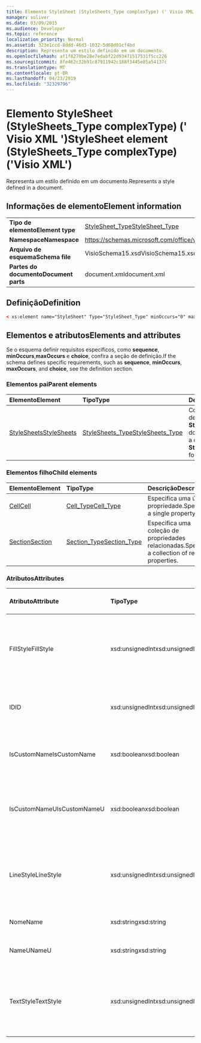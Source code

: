 ```yaml
---
title: Elemento StyleSheet (StyleSheets_Type complexType) (' Visio XML ')
manager: soliver
ms.date: 03/09/2015
ms.audience: Developer
ms.topic: reference
localization_priority: Normal
ms.assetid: 323e1ccd-8ddd-46d3-1032-5d68d01cf4bd
description: Representa um estilo definido em um documento.
ms.openlocfilehash: af1f8270be28e7edabf22d93471517531f5cc226
ms.sourcegitcommit: 8fe462c32b91c87911942c188f3445e85a54137c
ms.translationtype: MT
ms.contentlocale: pt-BR
ms.lasthandoff: 04/23/2019
ms.locfileid: "32329796"
---
```

# <a name="stylesheet-element-stylesheetstype-complextype-visio-xml"></a><span data-ttu-id="faeea-103">Elemento StyleSheet (StyleSheets_Type complexType) (' Visio XML ')</span><span class="sxs-lookup"><span data-stu-id="faeea-103">StyleSheet element (StyleSheets_Type complexType) ('Visio XML')</span></span>

<span data-ttu-id="faeea-104">Representa um estilo definido em um documento.</span><span class="sxs-lookup"><span data-stu-id="faeea-104">Represents a style defined in a document.</span></span>
  
## <a name="element-information"></a><span data-ttu-id="faeea-105">Informações de elemento</span><span class="sxs-lookup"><span data-stu-id="faeea-105">Element information</span></span>

|||
|:-----|:-----|
|<span data-ttu-id="faeea-106">**Tipo de elemento**</span><span class="sxs-lookup"><span data-stu-id="faeea-106">**Element type**</span></span> <br/> |[<span data-ttu-id="faeea-107">StyleSheet_Type</span><span class="sxs-lookup"><span data-stu-id="faeea-107">StyleSheet_Type</span></span>](stylesheet_type-complextypevisio-xml.md) <br/> |
|<span data-ttu-id="faeea-108">**Namespace**</span><span class="sxs-lookup"><span data-stu-id="faeea-108">**Namespace**</span></span> <br/> |https://schemas.microsoft.com/office/visio/2012/main  <br/> |
|<span data-ttu-id="faeea-109">**Arquivo de esquema**</span><span class="sxs-lookup"><span data-stu-id="faeea-109">**Schema file**</span></span> <br/> |<span data-ttu-id="faeea-110">VisioSchema15.xsd</span><span class="sxs-lookup"><span data-stu-id="faeea-110">VisioSchema15.xsd</span></span>  <br/> |
|<span data-ttu-id="faeea-111">**Partes do documento**</span><span class="sxs-lookup"><span data-stu-id="faeea-111">**Document parts**</span></span> <br/> |<span data-ttu-id="faeea-112">document.xml</span><span class="sxs-lookup"><span data-stu-id="faeea-112">document.xml</span></span>  <br/> |
   
## <a name="definition"></a><span data-ttu-id="faeea-113">Definição</span><span class="sxs-lookup"><span data-stu-id="faeea-113">Definition</span></span>

```XML
< xs:element name="StyleSheet" Type="StyleSheet_Type" minOccurs="0" maxOccurs="unbounded" ></xs:element >
```

## <a name="elements-and-attributes"></a><span data-ttu-id="faeea-114">Elementos e atributos</span><span class="sxs-lookup"><span data-stu-id="faeea-114">Elements and attributes</span></span>

<span data-ttu-id="faeea-115">Se o esquema definir requisitos específicos, como **sequence**, **minOccurs**,**maxOccurs** e **choice**, confira a seção de definição.</span><span class="sxs-lookup"><span data-stu-id="faeea-115">If the schema defines specific requirements, such as **sequence**, **minOccurs**, **maxOccurs**, and **choice**, see the definition section.</span></span> 
  
### <a name="parent-elements"></a><span data-ttu-id="faeea-116">Elementos pai</span><span class="sxs-lookup"><span data-stu-id="faeea-116">Parent elements</span></span>

|<span data-ttu-id="faeea-117">**Elemento**</span><span class="sxs-lookup"><span data-stu-id="faeea-117">**Element**</span></span>|<span data-ttu-id="faeea-118">**Tipo**</span><span class="sxs-lookup"><span data-stu-id="faeea-118">**Type**</span></span>|<span data-ttu-id="faeea-119">**Descrição**</span><span class="sxs-lookup"><span data-stu-id="faeea-119">**Description**</span></span>|
|:-----|:-----|:-----|
|[<span data-ttu-id="faeea-120">StyleSheets</span><span class="sxs-lookup"><span data-stu-id="faeea-120">StyleSheets</span></span>](stylesheets-element-visiodocument_type-complextypevisio-xml.md) <br/> |[<span data-ttu-id="faeea-121">StyleSheets_Type</span><span class="sxs-lookup"><span data-stu-id="faeea-121">StyleSheets_Type</span></span>](stylesheets_type-complextypevisio-xml.md) <br/> |<span data-ttu-id="faeea-122">Contém uma coleção de elementos **StyleSheet** para o documento.</span><span class="sxs-lookup"><span data-stu-id="faeea-122">Contains a collection of **StyleSheet** elements for the document.</span></span>  <br/> |
   
### <a name="child-elements"></a><span data-ttu-id="faeea-123">Elementos filho</span><span class="sxs-lookup"><span data-stu-id="faeea-123">Child elements</span></span>

|<span data-ttu-id="faeea-124">**Elemento**</span><span class="sxs-lookup"><span data-stu-id="faeea-124">**Element**</span></span>|<span data-ttu-id="faeea-125">**Tipo**</span><span class="sxs-lookup"><span data-stu-id="faeea-125">**Type**</span></span>|<span data-ttu-id="faeea-126">**Descrição**</span><span class="sxs-lookup"><span data-stu-id="faeea-126">**Description**</span></span>|
|:-----|:-----|:-----|
|[<span data-ttu-id="faeea-127">Cell</span><span class="sxs-lookup"><span data-stu-id="faeea-127">Cell</span></span>](cell-elementvisio-xml.md) <br/> |[<span data-ttu-id="faeea-128">Cell_Type</span><span class="sxs-lookup"><span data-stu-id="faeea-128">Cell_Type</span></span>](cell_type-complextypevisio-xml.md) <br/> |<span data-ttu-id="faeea-129">Especifica uma única propriedade.</span><span class="sxs-lookup"><span data-stu-id="faeea-129">Specifies a single property.</span></span>  <br/> |
|[<span data-ttu-id="faeea-130">Section</span><span class="sxs-lookup"><span data-stu-id="faeea-130">Section</span></span>](section-element-sheet_type-complextypevisio-xml.md) <br/> |[<span data-ttu-id="faeea-131">Section_Type</span><span class="sxs-lookup"><span data-stu-id="faeea-131">Section_Type</span></span>](section_type-complextypevisio-xml.md) <br/> |<span data-ttu-id="faeea-132">Especifica uma coleção de propriedades relacionadas.</span><span class="sxs-lookup"><span data-stu-id="faeea-132">Specifies a collection of related properties.</span></span>  <br/> |
   
### <a name="attributes"></a><span data-ttu-id="faeea-133">Atributos</span><span class="sxs-lookup"><span data-stu-id="faeea-133">Attributes</span></span>

|<span data-ttu-id="faeea-134">**Atributo**</span><span class="sxs-lookup"><span data-stu-id="faeea-134">**Attribute**</span></span>|<span data-ttu-id="faeea-135">**Tipo**</span><span class="sxs-lookup"><span data-stu-id="faeea-135">**Type**</span></span>|<span data-ttu-id="faeea-136">**Obrigatório**</span><span class="sxs-lookup"><span data-stu-id="faeea-136">**Required**</span></span>|<span data-ttu-id="faeea-137">**Descrição**</span><span class="sxs-lookup"><span data-stu-id="faeea-137">**Description**</span></span>|<span data-ttu-id="faeea-138">**Valores possíveis**</span><span class="sxs-lookup"><span data-stu-id="faeea-138">**Possible values**</span></span>|
|:-----|:-----|:-----|:-----|:-----|
|<span data-ttu-id="faeea-139">FillStyle</span><span class="sxs-lookup"><span data-stu-id="faeea-139">FillStyle</span></span>  <br/> |<span data-ttu-id="faeea-140">xsd:unsignedInt</span><span class="sxs-lookup"><span data-stu-id="faeea-140">xsd:unsignedInt</span></span>  <br/> |<span data-ttu-id="faeea-141">opcional</span><span class="sxs-lookup"><span data-stu-id="faeea-141">optional</span></span>  <br/> |<span data-ttu-id="faeea-142">A ID do elemento de folha de estilos do qual esse estilo herda a formatação de preenchimento.</span><span class="sxs-lookup"><span data-stu-id="faeea-142">The ID of the StyleSheet element from which this style inherits fill formatting.</span></span>  <br/> |<span data-ttu-id="faeea-143">Valores do tipo xsd:unsignedInt.</span><span class="sxs-lookup"><span data-stu-id="faeea-143">Values of the xsd:unsignedInt type.</span></span>  <br/> |
|<span data-ttu-id="faeea-144">ID</span><span class="sxs-lookup"><span data-stu-id="faeea-144">ID</span></span>  <br/> |<span data-ttu-id="faeea-145">xsd:unsignedInt</span><span class="sxs-lookup"><span data-stu-id="faeea-145">xsd:unsignedInt</span></span>  <br/> |<span data-ttu-id="faeea-146">obrigatório</span><span class="sxs-lookup"><span data-stu-id="faeea-146">required</span></span>  <br/> |<span data-ttu-id="faeea-147">A identificação exclusiva do elemento no seu elemento pai.</span><span class="sxs-lookup"><span data-stu-id="faeea-147">The unique ID of the element within its parent element.</span></span>  <br/> |<span data-ttu-id="faeea-148">Valores do tipo xsd:unsignedInt.</span><span class="sxs-lookup"><span data-stu-id="faeea-148">Values of the xsd:unsignedInt type.</span></span>  <br/> |
|<span data-ttu-id="faeea-149">IsCustomName</span><span class="sxs-lookup"><span data-stu-id="faeea-149">IsCustomName</span></span>  <br/> |<span data-ttu-id="faeea-150">xsd:boolean</span><span class="sxs-lookup"><span data-stu-id="faeea-150">xsd:boolean</span></span>  <br/> |<span data-ttu-id="faeea-151">opcional</span><span class="sxs-lookup"><span data-stu-id="faeea-151">optional</span></span>  <br/> |<span data-ttu-id="faeea-152">Indica se o nome foi personalizado pelo usuário.</span><span class="sxs-lookup"><span data-stu-id="faeea-152">Indicates whether the name has been customized by the user.</span></span>  <br/> |<span data-ttu-id="faeea-153">Valores do tipo xsd:boolean.</span><span class="sxs-lookup"><span data-stu-id="faeea-153">Values of the xsd:boolean type.</span></span>  <br/> |
|<span data-ttu-id="faeea-154">IsCustomNameU</span><span class="sxs-lookup"><span data-stu-id="faeea-154">IsCustomNameU</span></span>  <br/> |<span data-ttu-id="faeea-155">xsd:boolean</span><span class="sxs-lookup"><span data-stu-id="faeea-155">xsd:boolean</span></span>  <br/> |<span data-ttu-id="faeea-156">opcional</span><span class="sxs-lookup"><span data-stu-id="faeea-156">optional</span></span>  <br/> |<span data-ttu-id="faeea-157">Indica se o nome Universal foi personalizado pelo usuário.</span><span class="sxs-lookup"><span data-stu-id="faeea-157">Indicates whether the universal name has been customized by the user.</span></span>  <br/> |<span data-ttu-id="faeea-158">Valores do tipo xsd:boolean.</span><span class="sxs-lookup"><span data-stu-id="faeea-158">Values of the xsd:boolean type.</span></span>  <br/> |
|<span data-ttu-id="faeea-159">LineStyle</span><span class="sxs-lookup"><span data-stu-id="faeea-159">LineStyle</span></span>  <br/> |<span data-ttu-id="faeea-160">xsd:unsignedInt</span><span class="sxs-lookup"><span data-stu-id="faeea-160">xsd:unsignedInt</span></span>  <br/> |<span data-ttu-id="faeea-161">opcional</span><span class="sxs-lookup"><span data-stu-id="faeea-161">optional</span></span>  <br/> |<span data-ttu-id="faeea-162">A ID do elemento de folha de estilos do qual esse estilo herda a formatação de linha.</span><span class="sxs-lookup"><span data-stu-id="faeea-162">The ID of the StyleSheet element from which this style inherits line formatting.</span></span>  <br/> |<span data-ttu-id="faeea-163">Valores do tipo xsd:unsignedInt.</span><span class="sxs-lookup"><span data-stu-id="faeea-163">Values of the xsd:unsignedInt type.</span></span>  <br/> |
|<span data-ttu-id="faeea-164">Nome</span><span class="sxs-lookup"><span data-stu-id="faeea-164">Name</span></span>  <br/> |<span data-ttu-id="faeea-165">xsd:string</span><span class="sxs-lookup"><span data-stu-id="faeea-165">xsd:string</span></span>  <br/> |<span data-ttu-id="faeea-166">opcional</span><span class="sxs-lookup"><span data-stu-id="faeea-166">optional</span></span>  <br/> |<span data-ttu-id="faeea-167">O nome do elemento.</span><span class="sxs-lookup"><span data-stu-id="faeea-167">The name of the element.</span></span>  <br/> |<span data-ttu-id="faeea-168">Valores do tipo xsd:string.</span><span class="sxs-lookup"><span data-stu-id="faeea-168">Values of the xsd:string type.</span></span>  <br/> |
|<span data-ttu-id="faeea-169">NameU</span><span class="sxs-lookup"><span data-stu-id="faeea-169">NameU</span></span>  <br/> |<span data-ttu-id="faeea-170">xsd:string</span><span class="sxs-lookup"><span data-stu-id="faeea-170">xsd:string</span></span>  <br/> |<span data-ttu-id="faeea-171">opcional</span><span class="sxs-lookup"><span data-stu-id="faeea-171">optional</span></span>  <br/> |<span data-ttu-id="faeea-172">O nome universal do elemento.</span><span class="sxs-lookup"><span data-stu-id="faeea-172">The universal name of the element.</span></span>  <br/> |<span data-ttu-id="faeea-173">Valores do tipo xsd:string.</span><span class="sxs-lookup"><span data-stu-id="faeea-173">Values of the xsd:string type.</span></span>  <br/> |
|<span data-ttu-id="faeea-174">TextStyle</span><span class="sxs-lookup"><span data-stu-id="faeea-174">TextStyle</span></span>  <br/> |<span data-ttu-id="faeea-175">xsd:unsignedInt</span><span class="sxs-lookup"><span data-stu-id="faeea-175">xsd:unsignedInt</span></span>  <br/> |<span data-ttu-id="faeea-176">opcional</span><span class="sxs-lookup"><span data-stu-id="faeea-176">optional</span></span>  <br/> |<span data-ttu-id="faeea-177">A ID do elemento de folha de estilos do qual esse estilo herda a formatação de texto.</span><span class="sxs-lookup"><span data-stu-id="faeea-177">The ID of the StyleSheet element from which this style inherits text formatting.</span></span>  <br/> |<span data-ttu-id="faeea-178">Valores do tipo xsd:unsignedInt.</span><span class="sxs-lookup"><span data-stu-id="faeea-178">Values of the xsd:unsignedInt type.</span></span>  <br/> |
   

